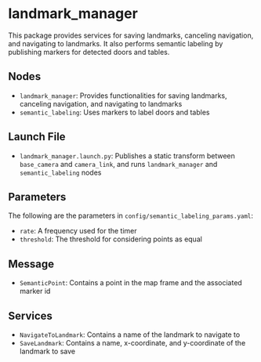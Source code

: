 # landmark_manager
This package provides services for saving landmarks, canceling navigation, and navigating to landmarks. It also performs semantic labeling by publishing markers for detected doors and tables.
## Nodes
* `landmark_manager`: Provides functionalities for saving landmarks, canceling navigation, and navigating to landmarks
* `semantic_labeling`: Uses markers to label doors and tables
## Launch File
* `landmark_manager.launch.py`: Publishes a static transform between `base_camera` and `camera_link`, and runs `landmark_manager` and `semantic_labeling` nodes
## Parameters
The following are the parameters in `config/semantic_labeling_params.yaml`:
* `rate`: A frequency used for the timer
* `threshold`: The threshold for considering points as equal
## Message
* `SemanticPoint`: Contains a point in the map frame and the associated marker id
## Services
* `NavigateToLandmark`: Contains a name of the landmark to navigate to
* `SaveLandmark`: Contains a name, x-coordinate, and y-coordinate of the landmark to save